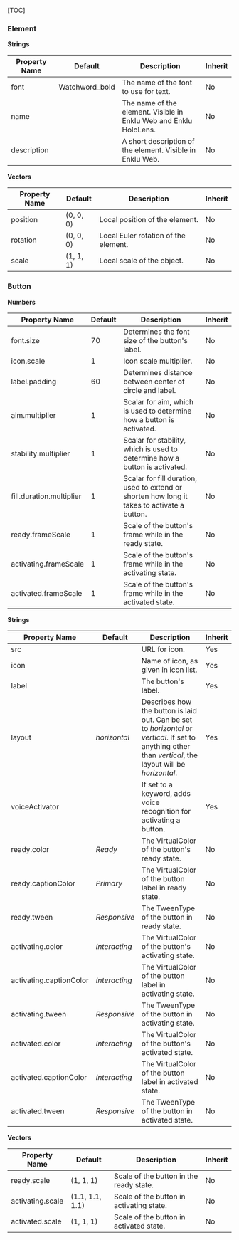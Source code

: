 [TOC]

### Element

**Strings**

| Property Name | Default        | Description                                                  | Inherit |
| ------------- | -------------- | ------------------------------------------------------------ | ------- |
| font          | Watchword_bold | The name of the font to use for text.                        | No      |
| name          |                | The name of the element. Visible in Enklu Web and Enklu HoloLens. | No      |
| description   |                | A short description of the element. Visible in Enklu Web.    | No      |

**Vectors**

| Property Name | Default   | Description                          | Inherit |
| ------------- | --------- | ------------------------------------ | ------- |
| position      | (0, 0, 0) | Local position of the element.       | No      |
| rotation      | (0, 0, 0) | Local Euler rotation of the element. | No      |
| scale         | (1, 1, 1) | Local scale of the object.           | No      |



### Button

**Numbers**

| Property Name            | Default | Description                                                  | Inherit |
| ------------------------ | ------- | ------------------------------------------------------------ | ------- |
| font.size                | 70      | Determines the font size of the button's label.              | No      |
| icon.scale               | 1       | Icon scale multiplier.                                       | No      |
| label.padding            | 60      | Determines distance between center of circle and label.      | No      |
| aim.multiplier           | 1       | Scalar for aim, which is used to determine how a button is activated. | No      |
| stability.multiplier     | 1       | Scalar for stability, which is used to determine how a button is activated. | No      |
| fill.duration.multiplier | 1       | Scalar for fill duration, used to extend or shorten how long it takes to activate a button. | No      |
| ready.frameScale         | 1       | Scale of the button's frame while in the ready state.        | No      |
| activating.frameScale    | 1       | Scale of the button's frame while in the activating state.   | No      |
| activated.frameScale     | 1       | Scale of the button's frame while in the activated state.    | No      |



**Strings**

| Property Name           | Default       | Description                                                  | Inherit |
| ----------------------- | ------------- | ------------------------------------------------------------ | ------- |
| src                     |               | URL for icon.                                                | Yes     |
| icon                    |               | Name of icon, as given in icon list.                         | Yes     |
| label                   |               | The button's label.                                          | Yes     |
| layout                  | *horizontal*  | Describes how the button is laid out. Can be set to *horizontal* or *vertical*. If set to anything other than *vertical*, the layout will be *horizontal*. | Yes     |
| voiceActivator          |               | If set to a keyword, adds voice recognition for activating a button. | Yes     |
| ready.color             | *Ready*       | The VirtualColor of the button's ready state.                | No      |
| ready.captionColor      | *Primary*     | The VirtualColor of the button label in ready state.         | No      |
| ready.tween             | *Responsive*  | The TweenType of the button in ready state.                  | No      |
| activating.color        | *Interacting* | The VirtualColor of the button's activating state.           | No      |
| activating.captionColor | *Interacting* | The VirtualColor of the button label in activating state.    | No      |
| activating.tween        | *Responsive*  | The TweenType of the button in activating state.             | No      |
| activated.color         | *Interacting* | The VirtualColor of the button's activated state.            | No      |
| activated.captionColor  | *Interacting* | The VirtualColor of the button label in activated state.     | No      |
| activated.tween         | *Responsive*  | The TweenType of the button in activated state.              | No      |

**Vectors**

| Property Name    | Default         | Description                              | Inherit |
| ---------------- | --------------- | ---------------------------------------- | ------- |
| ready.scale      | (1, 1, 1)       | Scale of the button in the ready state.  | No      |
| activating.scale | (1.1, 1.1, 1.1) | Scale of the button in activating state. | No      |
| activated.scale  | (1, 1, 1)       | Scale of the button in activated state.  | No      |

